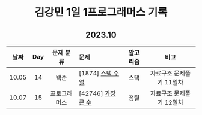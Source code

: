 <div align="center">
  
# 김강민 1일 1프로그래머스 기록
## 2023.10

| 날짜  | Day |  문제 분류   | 문제                                  | 알고리즘 |           비고           |
| :---: | :-: | :----------: | :------------------------------------ | :------: | :----------------------: |
| 10.05 | 14  |     백준     | [1874] [스택 수열](./Week_01/1006/)   |   스택   | 자료구조 문제풀기 11일차 |
| 10.07 | 15  | 프로그래머스 | [42746] [가장 큰 수](./Week_01/1007/) |   정렬   | 자료구조 문제풀기 12일차 |

</div>
